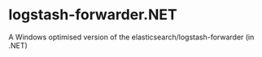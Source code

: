 logstash-forwarder.NET
======================

A Windows optimised version of the elasticsearch/logstash-forwarder (in .NET)
